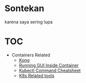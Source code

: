 # Sontekan

karena saya sering lupa


# TOC

- Containers Related
    - [Kong](containers/kong-ingress.md)
    - [Running GUI Inside Container](containers/gui.md)
    - [Kubectl Command Cheatsheet](containers/kubectl.md)
    - [K8s Related tools](containers/tools.md)